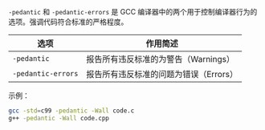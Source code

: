 `-pedantic` 和 `-pedantic-errors` 是 GCC 编译器中的两个用于控制编译器行为的选项。强调代码符合标准的严格程度。

| 选项                 | 作用简述                   |
| ------------------ | ---------------------- |
| `-pedantic`        | 报告所有违反标准的为警告（Warnings） |
| `-pedantic-errors` | 报告所有违反标准的问题为错误（Errors） |

示例：
```bash
gcc -std=c99 -pedantic -Wall code.c
g++ -pedantic -Wall code.cpp
```
